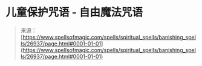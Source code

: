 <!--yml

分类：未分类

日期：2024-06-12 19:15:36

-->

# 儿童保护咒语 - 自由魔法咒语

> 来源：[https://www.spellsofmagic.com/spells/spiritual_spells/banishing_spells/26937/page.html#0001-01-01](https://www.spellsofmagic.com/spells/spiritual_spells/banishing_spells/26937/page.html#0001-01-01)
